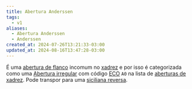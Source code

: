 ```yaml
---
title: Abertura Anderssen
tags:
  - v1
aliases:
  - Abertura Anderssen
  - Anderssen
created_at: 2024-07-26T13:21:33-03:00
updated_at: 2024-08-16T13:47:28-03:00
---
```


É uma [abertura de flanco](../../../../rascunhos/2024/07/26/Xadrez_Aberturas_de_flanco.md) incomum no [xadrez](../../../../sementes/2024/07/06/Xadrez.md) e por isso é categorizada como uma [Abertura irregular](../../../../sementes/2024/07/06/Xadrez_Aberturas_irregulares.md) com código [ECO](../../../../sementes/2024/07/07/2024-07-07-Encyclopaedia_of_Chess_Openings.md) `A0` na lista de [aberturas de xadrez](../../../../rascunhos/2024/07/26/Xadrez_Aberturas.md). Pode transpor para uma [siciliana reversa](../../../../rascunhos/2024/07/26/Xadrez_Abertura_Inglesa.md).